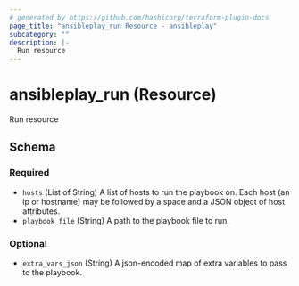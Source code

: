 ```yaml
---
# generated by https://github.com/hashicorp/terraform-plugin-docs
page_title: "ansibleplay_run Resource - ansibleplay"
subcategory: ""
description: |-
  Run resource
---
```


# ansibleplay_run (Resource)

Run resource



<!-- schema generated by tfplugindocs -->
## Schema

### Required

- `hosts` (List of String) A list of hosts to run the playbook on. Each host (an ip or hostname) may be followed by a space and a JSON object of host attributes.
- `playbook_file` (String) A path to the playbook file to run.

### Optional

- `extra_vars_json` (String) A json-encoded map of extra variables to pass to the playbook.
